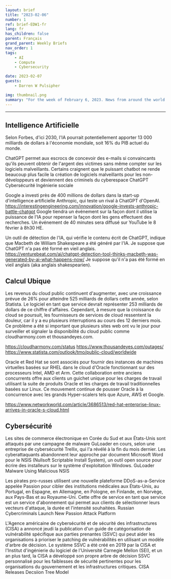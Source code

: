 ```yaml
---
layout: brief
title: "2023-02-06"
number: 1
ref: brief-EDW1-fr
lang: fr
has_children: false
parent: Français
grand_parent: Weekly Briefs
nav_order: 1
tags:
    - AI
    - Compute
    - Cybersecurity

date: 2023-02-07
guests:
    - Darren W Pulsipher

img: thumbnail.png
summary: "For the week of February 6, 2023. News from around the world of digital transformation in artificial intelligence, cloud computing, and cybersecurity."
---
```




---

## Intelligence Artificielle
Selon Forbes, d'ici 2030, l'IA pourrait potentiellement apporter 13 000 milliards de dollars à l'économie mondiale, soit 16% du PIB actuel du monde.

ChatGPT permet aux escrocs de concevoir des e-mails si convaincants qu'ils peuvent obtenir de l'argent des victimes sans même compter sur les logiciels malveillants.
Certains craignent que le puissant chatbot ne rende beaucoup plus facile la création de logiciels malveillants pour les non-développeurs et deviennent des criminels du cyberespace
ChatGPT Cybersécurité Ingénierie sociale

Google a investi près de 400 millions de dollars dans la start-up d'intelligence artificielle Anthropic, qui teste un rival à ChatGPT d'OpenAI. https://interestingengineering.com/innovation/google-invests-anthropic-battle-chatgpt
Google tiendra un événement sur la façon dont il utilise la puissance de l'IA pour repenser la façon dont les gens effectuent des recherches. Un événement de 40 minutes sera diffusé sur YouTube le 8 février à 8h30 HE.

Un outil de détection de l'IA, qui vérifie le contenu écrit de ChatGPT, indique que Macbeth de William Shakespeare a été généré par l'IA. Je suppose que ChatGPT n'a pas été formé en vieil anglais.
https://venturebeat.com/ai/chatgpt-detection-tool-thinks-macbeth-was-generated-by-ai-what-happens-now/ Je suppose qu'il n'a pas été formé en vieil anglais (aka anglais shakespearien).

## Calcul Ubique
Les revenus du cloud public continuent d'augmenter, avec une croissance prévue de 26% pour atteindre 525 milliards de dollars cette année, selon Statista.
Le logiciel en tant que service devrait représenter 253 milliards de dollars de ce chiffre d'affaires. Cependant, à mesure que la croissance du cloud se poursuit, les fournisseurs de services de cloud ressentent la douleur, car il y a eu plusieurs interruptions au cours des 12 derniers mois.
Ce problème a été si important que plusieurs sites web ont vu le jour pour surveiller et signaler la disponibilité du cloud public
comme cloudharmony.com et thousandeyes.com.

https://cloudharmony.com/status
https://www.thousandeyes.com/outages/
https://www.statista.com/outlook/tmo/public-cloud/worldwide

Oracle et Red Hat se sont associés pour fournir des instances de machines virtuelles basées sur RHEL dans le cloud d'Oracle fonctionnant sur des processeurs Intel, AMD et Arm. Cette collaboration entre anciens concurrents offre aux clients un guichet unique pour les charges de travail utilisant la suite de produits Oracle et les charges de travail traditionnelles basées sur Linux. Ce mouvement continue de pousser Oracle à la concurrence avec les grands Hyper-scalers tels que Azure, AWS et Google.

https://www.networkworld.com/article/3686513/red-hat-enterprise-linux-arrives-in-oracle-s-cloud.html

## Cybersécurité
Les sites de commerce électronique en Corée du Sud et aux États-Unis sont attaqués par une campagne de malware GuLoader en cours, selon une entreprise de cybersécurité Trellix, qui l'a révélé à la fin du mois dernier. Les cyberattaquants abandonnent leur approche par document Microsoft Word pour le NSIS (Nullsoft Scriptable Install System), un outil open source pour écrire des installeurs sur le système d'exploitation Windows.
GuLoader Malware Using Malicious NSIS

Les pirates pro-russes utilisent une nouvelle plateforme DDoS-as-a-Service appelée Passion pour cibler des institutions médicales aux États-Unis, au Portugal, en Espagne, en Allemagne, en Pologne, en Finlande, en Norvège, aux Pays-Bas et au Royaume-Uni. Cette offre de service en tant que service est un service d'abonnement qui permet aux clients de sélectionner leurs vecteurs d'attaque, la durée et l'intensité souhaitées.
Russian Cybercriminals Launch New Passion Attack Platform

L'Agence américaine de cybersécurité et de sécurité des infrastructures (CISA) a annoncé jeudi la publication d'un guide de catégorisation de vulnérabilité spécifique aux parties prenantes (SSVC) qui peut aider les organisations à prioriser le patching de vulnérabilités en utilisant un modèle d'arbre de décision.
Le système SSVC a été créé en 2019 par la CISA et l'Institut d'ingénierie du logiciel de l'Université Carnegie Mellon (SEI), et un an plus tard, la CISA a développé son propre arbre de décision SSVC personnalisé pour les faiblesses de sécurité pertinentes pour les organisations du gouvernement et les infrastructures critiques.
CISA Releases Decsiion Tree Model

